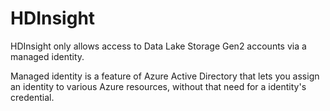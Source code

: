# HDInsight

HDInsight only allows access to Data Lake Storage Gen2 accounts via a managed identity.

Managed identity is a feature of Azure Active Directory that lets you assign an identity to various Azure resources, without that need for a identity's credential.